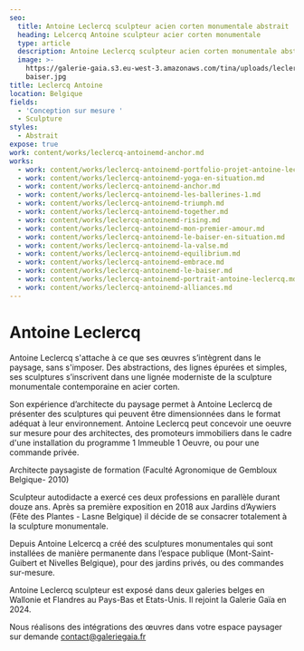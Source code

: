 ```yaml
---
seo:
  title: Antoine Leclercq sculpteur acien corten monumentale abstrait
  heading: Lelcercq Antoine sculpteur acier corten monumentale
  type: article
  description: Antoine Leclercq sculpteur acien corten monumentale abstrait
  image: >-
    https://galerie-gaia.s3.eu-west-3.amazonaws.com/tina/uploads/leclercq-antoine/galerie-gaia-leclercq-antoine-le
    baiser.jpg
title: Leclercq Antoine
location: Belgique
fields:
  - 'Conception sur mesure '
  - Sculpture
styles:
  - Abstrait
expose: true
work: content/works/leclercq-antoinemd-anchor.md
works:
  - work: content/works/leclercq-antoinemd-portfolio-projet-antoine-leclercq.md
  - work: content/works/leclercq-antoinemd-yoga-en-situation.md
  - work: content/works/leclercq-antoinemd-anchor.md
  - work: content/works/leclercq-antoinemd-les-ballerines-1.md
  - work: content/works/leclercq-antoinemd-triumph.md
  - work: content/works/leclercq-antoinemd-together.md
  - work: content/works/leclercq-antoinemd-rising.md
  - work: content/works/leclercq-antoinemd-mon-premier-amour.md
  - work: content/works/leclercq-antoinemd-le-baiser-en-situation.md
  - work: content/works/leclercq-antoinemd-la-valse.md
  - work: content/works/leclercq-antoinemd-equilibrium.md
  - work: content/works/leclercq-antoinemd-embrace.md
  - work: content/works/leclercq-antoinemd-le-baiser.md
  - work: content/works/leclercq-antoinemd-portrait-antoine-leclercq.md
  - work: content/works/leclercq-antoinemd-alliances.md
---
```


# Antoine Leclercq

Antoine Leclercq s'attache à ce que ses œuvres s’intègrent dans le paysage, sans s'imposer.
Des abstractions, des lignes épurées et simples, ses sculptures s’inscrivent dans une lignée moderniste de la sculpture  monumentale contemporaine en acier corten.

Son expérience d’architecte du paysage permet à Antoine Leclercq de présenter des sculptures qui peuvent être dimensionnées dans le format adéquat à leur environnement. Antoine Leclercq peut concevoir une oeuvre sur mesure pour des architectes, des promoteurs immobiliers dans le cadre d'une installation du programme 1 Immeuble 1 Oeuvre, ou pour une commande privée.

Architecte paysagiste de formation (Faculté Agronomique de Gembloux Belgique- 2010)

Sculpteur autodidacte a exercé ces deux professions en parallèle durant douze ans. Après sa première exposition en 2018 aux Jardins d’Aywiers (Fête des Plantes - Lasne Belgique) il décide de se consacrer totalement à la sculpture monumentale.

Depuis Antoine Lelcercq a créé des sculptures monumentales qui sont installées de manière permanente
dans l’espace publique (Mont-Saint-Guibert et Nivelles Belgique), pour des jardins privés, ou des commandes sur-mesure.

Antoine Leclercq sculpteur est exposé dans deux galeries belges en Wallonie et Flandres au Pays-Bas et Etats-Unis. Il rejoint la Galerie Gaïa en 2024.

Nous réalisons des intégrations des œuvres dans votre espace paysager sur demande [contact@galeriegaia.fr](mailto:contact@galeriegaia.fr)
